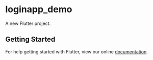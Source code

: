 # loginapp_demo

A new Flutter project.

## Getting Started

For help getting started with Flutter, view our online
[documentation](https://flutter.io/).
